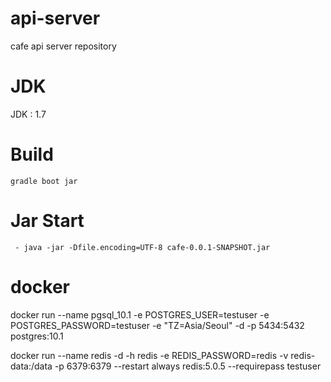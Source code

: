 # api-server
cafe api server repository

# JDK
JDK : 1.7

# Build
```
gradle boot jar
```

# Jar Start
```
 - java -jar -Dfile.encoding=UTF-8 cafe-0.0.1-SNAPSHOT.jar
```

# docker
docker run --name pgsql_10.1 -e POSTGRES_USER=testuser -e POSTGRES_PASSWORD=testuser -e "TZ=Asia/Seoul" -d -p 5434:5432 postgres:10.1

docker run  --name redis -d -h redis -e REDIS_PASSWORD=redis -v redis-data:/data -p 6379:6379 --restart always redis:5.0.5 --requirepass testuser
